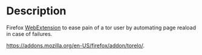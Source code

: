 # Description

Firefox [WebExtension](https://developer.mozilla.org/en-US/Add-ons/WebExtensions) to ease pain of
a tor user by automating page reaload in case of failures.

https://addons.mozilla.org/en-US/firefox/addon/torelo/.